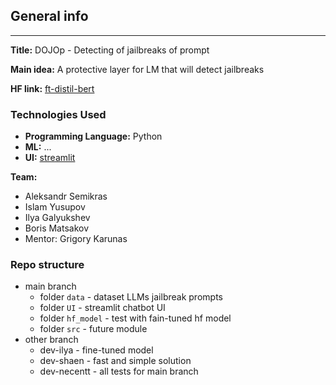 ## General info

****

**Title:** DOJOp - Detecting of jailbreaks of prompt

**Main idea:** A protective layer for LM that will detect jailbreaks

**HF link:** [ft-distil-bert](https://huggingface.co/Necent/distilbert-base-uncased-detected-jailbreak)

### Technologies Used
- **Programming Language:** Python
- **ML:** ...
- **UI:** [streamlit](https://streamlit.io) 

**Team:**
- Aleksandr Semikras
- Islam Yusupov
- Ilya Galyukshev
- Boris Matsakov
- Mentor: Grigory Karunas

### Repo structure
* main branch 
  * folder `data` - dataset LLMs jailbreak prompts 
  * folder `UI` - streamlit chatbot UI
  * folder `hf_model` - test with fain-tuned hf model
  * folder `src` - future module
* other branch
  * dev-ilya - fine-tuned model
  * dev-shaen - fast and simple solution
  * dev-necentt - all tests for main branch
